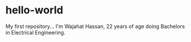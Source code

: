 # hello-world
My first repository...
I'm Wajahat Hassan, 22 years of age doing Bachelors in Electrical Engineering.
